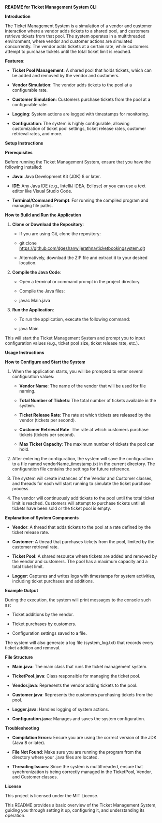 **README for Ticket Management System CLI**

**Introduction**

The Ticket Management System is a simulation of a vendor and customer
interaction where a vendor adds tickets to a shared pool, and customers
retrieve tickets from that pool. The system operates in a multithreaded
environment, where vendor and customer actions are simulated
concurrently. The vendor adds tickets at a certain rate, while customers
attempt to purchase tickets until the total ticket limit is reached.

**Features:**

-   **Ticket Pool Management**: A shared pool that holds tickets, which
    can be added and removed by the vendor and customers.

-   **Vendor Simulation**: The vendor adds tickets to the pool at a
    configurable rate.

-   **Customer Simulation**: Customers purchase tickets from the pool at
    a configurable rate.

-   **Logging**: System actions are logged with timestamps for
    monitoring.

-   **Configuration**: The system is highly configurable, allowing
    customization of ticket pool settings, ticket release rates,
    customer retrieval rates, and more.

**Setup Instructions**

**Prerequisites**

Before running the Ticket Management System, ensure that you have the
following installed:

-   **Java**: Java Development Kit (JDK) 8 or later.

-   **IDE**: Any Java IDE (e.g., IntelliJ IDEA, Eclipse) or you can use
    a text editor like Visual Studio Code.

-   **Terminal/Command Prompt**: For running the compiled program and
    managing file paths.

**How to Build and Run the Application**

1.  **Clone or Download the Repository**:

    -   If you are using Git, clone the repository:

    -   git clone https://github.com/dgeshanwijerathna/ticketbookingsystem.git

    -   Alternatively, download the ZIP file and extract it to your
        desired location.

2.  **Compile the Java Code**:

    -   Open a terminal or command prompt in the project directory.

    -   Compile the Java files:

    -   javac Main.java

3.  **Run the Application**:

    -   To run the application, execute the following command:

    -   java Main

This will start the Ticket Management System and prompt you to input
configuration values (e.g., ticket pool size, ticket release rate,
etc.).

**Usage Instructions**

**How to Configure and Start the System**

1.  When the application starts, you will be prompted to enter several
    configuration values:

    -   **Vendor Name**: The name of the vendor that will be used for
        file naming.

    -   **Total Number of Tickets**: The total number of tickets
        available in the system.

    -   **Ticket Release Rate**: The rate at which tickets are released
        by the vendor (tickets per second).

    -   **Customer Retrieval Rate**: The rate at which customers
        purchase tickets (tickets per second).

    -   **Max Ticket Capacity**: The maximum number of tickets the pool
        can hold.

2.  After entering the configuration, the system will save the
    configuration to a file named vendorName_timestamp.txt in the
    current directory. The configuration file contains the settings for
    future reference.

3.  The system will create instances of the Vendor and Customer classes,
    and threads for each will start running to simulate the ticket
    purchase process.

4.  The vendor will continuously add tickets to the pool until the total
    ticket limit is reached. Customers will attempt to purchase tickets
    until all tickets have been sold or the ticket pool is empty.

**Explanation of System Components**

-   **Vendor**: A thread that adds tickets to the pool at a rate defined
    by the ticket release rate.

-   **Customer**: A thread that purchases tickets from the pool, limited
    by the customer retrieval rate.

-   **Ticket Pool**: A shared resource where tickets are added and
    removed by the vendor and customers. The pool has a maximum capacity
    and a total ticket limit.

-   **Logger**: Captures and writes logs with timestamps for system
    activities, including ticket purchases and additions.

**Example Output**

During the execution, the system will print messages to the console such
as:

-   Ticket additions by the vendor.

-   Ticket purchases by customers.

-   Configuration settings saved to a file.

The system will also generate a log file (system_log.txt) that records
every ticket addition and removal.

**File Structure**

-   **Main.java**: The main class that runs the ticket management
    system.

-   **TicketPool.java**: Class responsible for managing the ticket pool.

-   **Vendor.java**: Represents the vendor adding tickets to the pool.

-   **Customer.java**: Represents the customers purchasing tickets from
    the pool.

-   **Logger.java**: Handles logging of system actions.

-   **Configuration.java**: Manages and saves the system configuration.

**Troubleshooting**

-   **Compilation Errors**: Ensure you are using the correct version of
    the JDK (Java 8 or later).

-   **File Not Found**: Make sure you are running the program from the
    directory where your .java files are located.

-   **Threading Issues**: Since the system is multithreaded, ensure that
    synchronization is being correctly managed in the TicketPool,
    Vendor, and Customer classes.

**License**

This project is licensed under the MIT License.

This README provides a basic overview of the Ticket Management System,
guiding you through setting it up, configuring it, and understanding its
operation.
